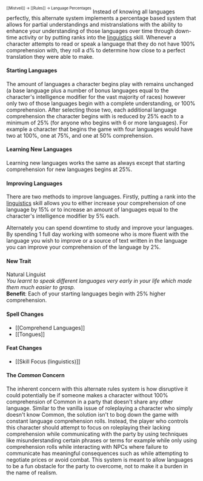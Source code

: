<sup><sup>[[Mistveil]] → [[Rules]] → Language Percentages</sup></sup>
Instead of knowing all languages perfectly, this alternate system implements a percentage based system that allows for partial understandings and mistranslations with the ability to enhance your understanding of those languages over time through down-time activity or by putting ranks into the [linguistics](https://www.d20pfsrd.com/skills/linguistics/) skill. Whenever a character attempts to read or speak a language that they do not have 100% comprehension with, they roll a d% to determine how close to a perfect translation they were able to make.

#### Starting Languages
The amount of languages a character begins play with remains unchanged (a base language plus a number of bonus languages equal to the character's intelligence modifier for the vast majority of races) however only two of those languages begin with a complete understanding, or 100% comprehension. After selecting those two, each additional language comprehension the character begins with is reduced by 25% each to a minimum of 25% (for anyone who begins with 6 or more languages). For example a character that begins the game with four languages would have two at 100%, one at 75%, and one at 50% comprehension.

#### Learning New Languages
Learning new languages works the same as always except that starting comprehension for new languages begins at 25%.

#### Improving Languages
There are two methods to improve languages. Firstly, putting a rank into the [linguistics](https://www.d20pfsrd.com/skills/linguistics/) skill allows you to either increase your comprehension of one language by 15% or to increase an amount of languages equal to the character's intelligence modifier by 5% each.

Alternately you can spend downtime to study and improve your languages. By spending 1 full day working with someone who is more fluent with the language you wish to improve or a source of text written in the language you can improve your comprehension of the language by 2%.

#### New Trait
Natural Linguist  
_You learnt to speak different languages very early in your life which made them much easier to grasp._  
**Benefit**: Each of your starting languages begin with 25% higher comprehension.

#### Spell Changes
- [[Comprehend Languages]]
- [[Tongues]]

#### Feat Changes
- [[Skill Focus (linguistics)]]

#### The _Common_ Concern
The inherent concern with this alternate rules system is how disruptive it could potentially be if someone makes a character without 100% comprehension of Common in a party that doesn't share any other language. Similar to the vanilla issue of roleplaying a character who simply doesn't know Common, the solution isn't to bog down the game with constant language comprehension rolls. Instead, the player who controls this character should attempt to focus on roleplaying their lacking comprehension while communicating with the party by using techniques like misunderstanding certain phrases or terms for example while only using comprehension rolls while interacting with NPCs where failure to communicate has meaningful consequences such as while attempting to negotiate prices or avoid combat. This system is meant to allow languages to be a fun obstacle for the party to overcome, not to make it a burden in the name of realism.